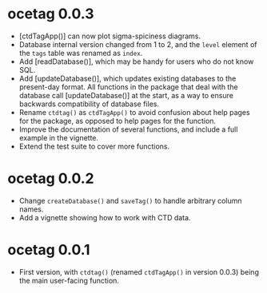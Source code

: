 # ocetag 0.0.3

* [ctdTagApp()] can now plot sigma-spiciness diagrams.
* Database internal version changed from 1 to 2, and the `level`
  element of the `tags` table was renamed as `index`.
* Add [readDatabase()], which may be handy for users who do not know
  SQL.
* Add [updateDatabase()], which updates existing databases to the
  present-day format.  All functions in the package that deal with the
  database call [updateDatabase()] at the start, as a way to ensure
  backwards compatibility of database files.
* Rename `ctdtag()` as `ctdTagApp()` to avoid confusion about help pages
  for the package, as opposed to help pages for the function.
* Improve the documentation of several functions, and include a full
  example in the vignette.
* Extend the test suite to cover more functions.

# ocetag 0.0.2

* Change `createDatabase()` and `saveTag()` to handle arbitrary column
  names.
* Add a vignette showing how to work with CTD data.

# ocetag 0.0.1

* First version, with `ctdtag()` (renamed `ctdTagApp()` in version 0.0.3) being
  the main user-facing function.

